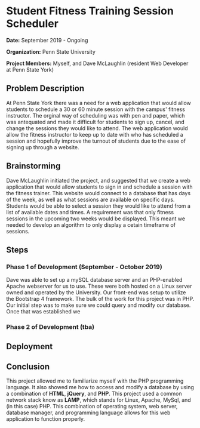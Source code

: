 # Student Fitness Training Session Scheduler
**Date:**  September 2019 - Ongoing

**Organization:** Penn State University

**Project Members:** Myself, and Dave McLaughlin (resident Web Developer at Penn State York)

## Problem Description
At Penn State York there was a need for a web application that would allow students to schedule a 30 or 60 minute session with the campus' fitness instructor.  The orginal way of scheduling was with pen and paper, which was antequated and made it difficult for students to sign up, cancel, and change the sessions they would like to attend.  The web application would allow the fitness instructor to keep up to date with who has scheduled a session and hopefully improve the turnout of students due to the ease of signing up through a website.

## Brainstorming
Dave McLaughlin initiated the project, and suggested that we create a web application that would allow students to sign in and schedule a session with the fitness trainer.  This website would connect to a database that has days of the week, as well as what sessions are available on specific days.  Students would be able to select a session they would like to attend from a list of available dates and times.  A requirement was that only fitness sessions in the upcoming two weeks would be displayed.  This meant we needed to develop an algorithm to only display a cetain timeframe of sessions.

## Steps

### Phase 1 of Development (September - October 2019)

Dave was able to set up a mySQL database server and an PHP-enabled Apache webserver for us to use.  These were both hosted on a Linux server owned and operated by the University.  Our front-end was setup to utilize the Bootstrap 4 framework.  The bulk of the work for this project was in PHP.  Our initial step was to make sure we could query and modify our database.  Once that was established we 

### Phase 2 of Development (tba)

## Deployment

## Conclusion
This project allowed me to familiarize myself with the PHP programming language.  It also showed me how to access and modify a database by using a combination of **HTML**, **jQuery**, and **PHP**.  This project used a common network stack know as **LAMP**, which stands for Linux, Apache, MySql, and (in this case) PHP.  This combination of operating system, web server, database manager, and programming language allows for this web application to function properly.
